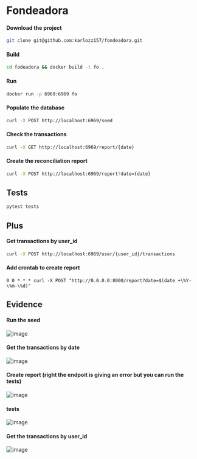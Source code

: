 # Fondeadora

#### Download the project
```bash
git clone git@github.com:karlozz157/fondeadora.git
```

#### Build 
```bash
cd fodeadora && docker build -t fo .
```

#### Run
```bash
docker run -p 6969:6969 fo
```

#### Populate the database
```bash
curl -X POST http://localhost:6969/seed
```

#### Check the transactions
```bash
curl -X GET http://localhost:6969/report/{date}
```

#### Create the reconciliation report
```bash
curl -X POST http://localhost:6969/report?date={date}
```


## Tests
```bash
pytest tests
```


## Plus

#### Get transactions by user_id
```bash
curl -X POST http://localhost:6969/user/{user_id}/transactions
```

#### Add crontab to create report
```
0 0 * * * curl -X POST "http://0.0.0.0:8000/report?date=$(date +\%Y-\%m-\%d)" 
```


## Evidence
#### Run the seed
![image](https://github.com/karlozz157/fondeadora/assets/4811721/cbd1616f-e791-42b8-9eec-721e9bc7b1ef)

#### Get the transactions by date
![image](https://github.com/karlozz157/fondeadora/assets/4811721/a2849403-f753-4102-8ec0-dee19e6558e7)

#### Create report (right the endpoit is giving an error but you can run the tests)
![image](https://github.com/karlozz157/fondeadora/assets/4811721/66c28f5b-12a3-4fbf-ab26-3842368898c1)

#### tests
![image](https://github.com/karlozz157/fondeadora/assets/4811721/6c84e692-4a21-48f2-a102-cbdfc0e1261e)

#### Get the transactions by user_id
![image](https://github.com/karlozz157/fondeadora/assets/4811721/622e3331-82e5-4d72-b28d-58a2e93b1e9a)

